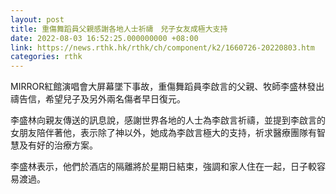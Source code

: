 ```yaml
---
layout: post
title: 重傷舞蹈員父親感謝各地人士祈禱　兒子女友成極大支持
date: 2022-08-03 16:52:25.000000000 +08:00
link: https://news.rthk.hk/rthk/ch/component/k2/1660726-20220803.htm
categories: rthk
---
```


MIRROR紅館演唱會大屏幕墜下事故，重傷舞蹈員李啟言的父親、牧師李盛林發出禱告信，希望兒子及另外兩名傷者早日復元。

李盛林向親友傳送的訊息說，感謝世界各地的人士為李啟言祈禱，並提到李啟言的女朋友陪伴著他，表示除了神以外，她成為李啟言極大的支持，祈求醫療團隊有智慧及有好的治療方案。

李盛林表示，他們於酒店的隔離將於星期日結束，強調和家人住在一起，日子較容易渡過。
